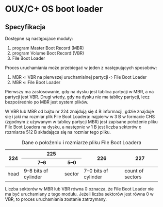 # OUX/C+ OS boot loader
## Specyfikacja

Dostępne są następujace moduły:
1. program Master Boot Record (MBR)
2. program Volume Boot Record (VBR)
3. File Boot Loader

Proces uruchamiania może przebiegać w jeden z następujących sposobów:
1. MBR ➪ VBR na pierwszej uruchamialnej partycji ➪ File Boot Loader
2. MBR ➪ File Boot Loader

Pierwszy ma zastosowanie, gdy na dysku jest tablica partycji w MBR, a na partycji jest VBR. Drugi wtedy, gdy na dysku nie ma tablicy partycji, lecz bezpośrednio po MBR jest system plików.

W VBR lub MBR od bajtu nr 224 znajdują się 4 B informacji, gdzie znajduje się i jaki ma rozmiar plik File Boot Loadera: najpierw w 3 B w formacie CHS (zgodnym z używanym w tablicy partycji MBR) jest zapisane położenie pliku File Boot Loadera na dysku, a następnie w 1 B jest liczba sektorów o rozmiarze 512 B składająca się na rozmiar tego pliku.

<table>
<caption>Dane o położeniu i rozmiarze pliku File Boot Loadera</caption>
<thead>
    <tr><th rowspan="2">224</th><th colspan="2">225</th><th rowspan="2">226</th><th rowspan="2">227</th></tr>
    <tr><th>7–6</th><th>5–0</th></tr>
</thead>
<tbody>
    <tr><td>head</td><td>9–8 bits of cylinder</td><td>sector</td><td>7–0 bits of cylinder</td><td>count of sectors</td></tr>
</tbody>
</table>

Liczba sektorów w MBR lub VBR równa 0 oznacza, że File Boot Loader nie ma być uruchamiany z tego modułu. Jeżeli liczba sektorów jest równa 0 w VBR, to proces uruchamiania zostanie zatrzymany.
